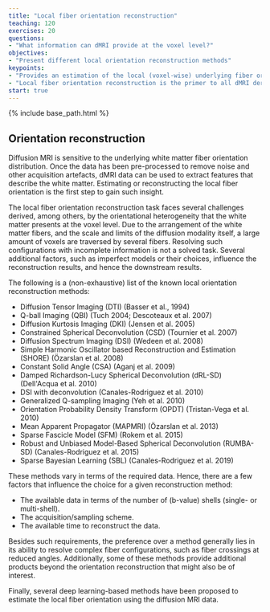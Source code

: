 ```yaml
---
title: "Local fiber orientation reconstruction"
teaching: 120
exercises: 20
questions:
- "What information can dMRI provide at the voxel level?"
objectives:
- "Present different local orientation reconstruction methods"
keypoints:
- "Provides an estimation of the local (voxel-wise) underlying fiber orientation"
- "Local fiber orientation reconstruction is the primer to all dMRI derivatives"
start: true
---
```


{% include base_path.html %}

## Orientation reconstruction

Diffusion MRI is sensitive to the underlying white matter fiber orientation
distribution. Once the data has been pre-processed to remove noise and other
acquisition artefacts, dMRI data can be used to extract features that describe
the white matter. Estimating or reconstructing the local fiber orientation is
the first step to gain such insight.

The local fiber orientation reconstruction task faces several challenges
derived, among others, by the orientational heterogeneity that the white matter
presents at the voxel level. Due to the arrangement of the white matter fibers,
and the scale and limits of the diffusion modality itself, a large amount of
voxels are traversed by several fibers. Resolving such configurations with
incomplete information is not a solved task. Several additional factors, such as
imperfect models or their choices, influence the reconstruction results, and
hence the downstream results.

The following is a (non-exhaustive) list of the known local orientation
reconstruction methods:

* Diffusion Tensor Imaging (DTI) (Basser et al., 1994)
* Q-ball Imaging (QBI) (Tuch 2004; Descoteaux et al. 2007)
* Diffusion Kurtosis Imaging (DKI) (Jensen et al. 2005)
* Constrained Spherical Deconvolution (CSD) (Tournier et al. 2007)
* Diffusion Spectrum Imaging (DSI) (Wedeen et al. 2008)
* Simple Harmonic Oscillator based Reconstruction and Estimation (SHORE) (Özarslan et al. 2008)
* Constant Solid Angle (CSA) (Aganj et al. 2009)
* Damped Richardson-Lucy Spherical Deconvolution (dRL-SD) (Dell'Acqua et al. 2010)
* DSI with deconvolution (Canales-Rodriguez et al. 2010)
* Generalized Q-sampling Imaging (Yeh et al. 2010)
* Orientation Probability Density Transform (OPDT) (Tristan-Vega et al. 2010)
* Mean Apparent Propagator (MAPMRI) (Özarslan et al. 2013)
* Sparse Fascicle Model (SFM) (Rokem et al. 2015)
* Robust and Unbiased Model-Based Spherical Deconvolution (RUMBA-SD) (Canales-Rodriguez et al. 2015)
* Sparse Bayesian Learning (SBL) (Canales-Rodriguez et al. 2019)

These methods vary in terms of the required data. Hence, there are a few factors
that influence the choice for a given reconstruction method:
- The available data in terms of the number of (b-value) shells (single- or
multi-shell).
- The acquisition/sampling scheme.
- The available time to reconstruct the data.

Besides such requirements, the preference over a method generally lies in its
ability to resolve complex fiber configurations, such as fiber crossings at
reduced angles. Additionally, some of these methods provide additional products
beyond the orientation reconstruction that might also be of interest.

Finally, several deep learning-based methods have been proposed to estimate the
local fiber orientation using the diffusion MRI data.
